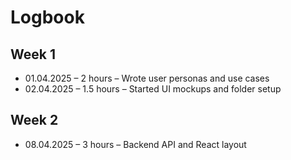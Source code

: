 # Logbook

## Week 1
- 01.04.2025 – 2 hours – Wrote user personas and use cases
- 02.04.2025 – 1.5 hours – Started UI mockups and folder setup

## Week 2
- 08.04.2025 – 3 hours – Backend API and React layout
